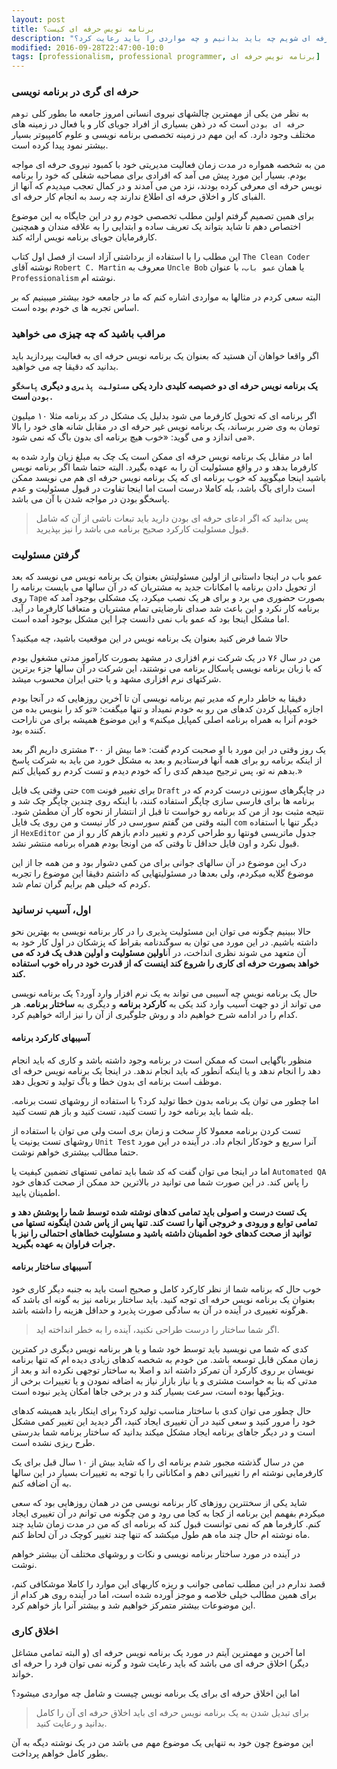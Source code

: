 ```yaml
---
layout: post
title: برنامه نویس حرفه ای کیست؟
description: "برای اینکه یک برنامه نویس حرفه ای شویم چه باید بدانیم و چه مواردی را باید رعایت کرد؟"
modified: 2016-09-28T22:47:00-10:0
tags: [professionalism, professional programmer, برنامه نویس حرفه ای]
---
```




### حرفه ای گری در برنامه نویسی

به نظر من یکی از مهمترین چالشهای نیروی انسانی امروز جامعه ما بطور کلی `توهم حرفه ای بودن` است که در ذهن بسیاری از افراد جویای کار و یا فعال در زمینه های مختلف وجود دارد. که این مهم در زمینه تخصصی برنامه نویسی و علوم کامپیوتر بسیار بیشتر نمود پیدا کرده است.

من به شخصه همواره در مدت زمان فعالیت مدیریتی خود با کمبود نیروی حرفه ای مواجه بودم. بسیار این مورد پیش می آمد که افرادی برای مصاحبه شغلی که خود را برنامه نویس حرفه ای معرفی کرده بودند، نزد من می آمدند و در کمال تعجب میدیدم که آنها از الفبای کار و اخلاق حرفه ای اطلاع ندارند چه رسد به انجام کار حرفه ای.

برای همین تصمیم گرفتم اولین مطلب تخصصی خودم رو در این جایگاه به این موضوع اختصاص دهم تا شاید بتواند یک تعریف ساده و ابتدایی را به علاقه مندان و همچنین کارفرمایان جویای برنامه نویس ارائه کند.


این مطلب را با استفاده از برداشتی آزاد است از فصل اول کتاب `The Clean Coder` نوشته آقای `Robert C. Martin` معروف به `Uncle Bob` یا همان `عمو باب`، با عنوان `Professionalism` نوشته ام.

البته سعی کردم در مثالها به مواردی اشاره کنم که ما در جامعه خود بیشتر میبینیم که بر اساس تجربه ها ی خودم بوده است.



### مراقب باشید که چه چیزی می خواهید
اگر واقعا خواهان آن هستید که بعنوان یک برنامه نویس حرفه ای به فعالیت بپردازید باید بدانید که دقیقا چه می خواهید.

**یک برنامه نویس حرفه ای دو خصیصه کلیدی دارد یکی `مسئولیت پذیری` و دیگری `پاسخگو بودن` است.**

اگر برنامه ای که تحویل کارفرما می شود بدلیل یک مشکل در کد برنامه مثلا ۱۰ میلیون تومان به وی ضرر برساند، یک برنامه نویس غیر حرفه ای در مقابل شانه های خود را بالا می اندازد و می گوید: «خوب هیچ برنامه ای بدون باگ که نمی شود». 

اما در مقابل یک برنامه نویس حرفه ای ممکن است یک چک به مبلغ زیان وارد شده به کارفرما بدهد و در واقع مسئولیت آن را به عهده بگیرد.
البته حتما شما اگر برنامه نویس باشید اینجا میگویید که خوب برنامه ای که یک برنامه نویس حرفه ای هم می نویسد ممکن است دارای باگ باشد، بله کاملا درست است اما اینجا تفاوت در قبول مسئولیت و عدم پاسخگو بودن در مواجه شدن با آن می باشد.

>پس بدانید که اگر ادعای حرفه ای بودن دارید باید تبعات ناشی از آن که شامل قبول مسئولیت کارکرد صحیح برنامه می باشد را نیز بپذیرید.



### گرفتن مسئولیت
عمو باب در اینجا داستانی از اولین مسئولیتش بعنوان یک برنامه نویس می نویسد که بعد از تحویل دادن برنامه با امکانات جدید به مشتریان که در آن سالها می بایست برنامه را روی `Tape` بصورت حضوری می برد و برای هر یک نصب میکرد، یک مشکلی بوجود آمد که برنامه کار نکرد و این باعث شد صدای نارضایتی تمام مشتریان و متعاقبا کارفرما در آید. اما مشکل اینجا بود که عمو باب نمی دانست چرا این مشکل بوجود آمده است.

حالا شما فرض کنید بعنوان یک برنامه نویس در این موقعیت باشید، چه میکنید؟ 

من در سال ۷۶ در یک شرکت نرم افزاری در مشهد بصورت کارآموز مدتی مشغول بودم که با زبان برنامه نویسی پاسکال برنامه می نوشتند، این شرکت در آن سالها جزء برترین شرکتهای نرم افزاری مشهد و یا حتی ایران محسوب میشد.

دقیقا به خاطر دارم که مدیر تیم برنامه نویسی آن تا آخرین روزهایی که در آنجا بودم اجازه کمپایل کردن کدهای من رو به خودم نمیداد و تنها میگفت: «تو کد را بنویس بده من خودم آنرا به همراه برنامه اصلی کمپایل میکنم» و این موضوع همیشه برای من ناراحت کننده بود. 

یک روز وقتی در این مورد با او صحبت کردم گفت: «ما بیش از ۳۰۰ مشتری داریم اگر بعد از اینکه برنامه رو برای همه آنها فرستادیم و بعد به مشکل خورد من باید به شرکت پاسخ بدهم نه تو، پس ترجیح میدهم کدی را که خودم دیدم و تست کردم رو کمپایل کنم.»

حتی وقتی یک فایل `com` برای تغییر فونت `Draft` در چاپگرهای سوزنی درست کردم که در برنامه ها برای فارسی سازی چاپگر استفاده کنند، با اینکه روی چندین چاپگر چک شد و نتیجه مثبت بود از من کد برنامه رو خواست تا قبل از انتشار از نحوه کار آن مطمئن شود.
البته وقتی من گفتم سورسی در کار نیست و من روی یک فایل `com` دیگر تنها با استفاده از `HexEditor` جدول ماتریسی فونتها رو طراحی کردم و تغییر دادم بازهم کار رو از من قبول نکرد و اون فایل حداقل تا وقتی که من اونجا بودم همراه برنامه منتشر نشد.

درک این موضوع در آن سالهای جوانی برای من کمی دشوار بود و من همه جا از این موضوع گلایه میکردم، ولی بعدها در مسئولیتهایی که داشتم دقیقا این موضوع را تجربه کردم که خیلی هم برایم گران تمام شد.




### اول، آسیب نرسانید
حالا ببینیم چگونه می توان این مسئولیت پذیری را در کار برنامه نویسی به بهترین نحو داشته باشیم. در این مورد می توان به سوگندنامه بقراط که پزشکان در اول کار خود به آن متعهد می شوند نظری انداخت، در آن**اولین مسئولیت و اولین هدف یک فرد که می خواهد بصورت حرفه ای کاری را شروع کند اینست که از قدرت خود در راه خوب استفاده کند.**

حال یک برنامه نویس چه آسیبی می تواند به یک نرم افزار وارد آورد؟ یک برنامه نویسی می تواند از دو جهت آسیب وارد کند یکی به **کارکرد برنامه** و دیگری به **ساختار برنامه**. هر کدام را در ادامه شرح خواهیم داد و روش جلوگیری از آن را نیز ارائه خواهیم کرد.


#### آسیبهای کارکرد برنامه
منظور باگهایی است که ممکن است در برنامه وجود داشته باشد و کاری که باید انجام دهد را انجام ندهد و یا اینکه آنطور که باید انجام ندهد.
در اینجا یک برنامه نویس حرفه ای موظف است برنامه ای بدون خطا و باگ تولید و تحویل دهد.

اما چطور می توان یک برنامه بدون خطا تولید کرد؟ با استفاده از روشهای تست برنامه. بله شما باید برنامه خود را تست کنید، تست کنید و باز هم تست کنید.

تست کردن برنامه معمولا کار سخت و زمان بری است ولی می توان با استفاده از روشهای تست یونیت یا `Unit Test` آنرا سریع و خودکار انجام داد. در آینده در این مورد حتما مطالب بیشتری خواهم نوشت.

اما در اینجا می توان گفت که کد شما باید تمامی تستهای تضمین کیفیت یا `Automated QA` را پاس کند. در این صورت شما می توانید در بالاترین حد ممکن از صحت کدهای خود اطمینان یابید.

**یک تست درست و اصولی باید تمامی کدهای نوشته شده توسط شما را پوشش دهد و تمامی توابع و ورودی و خروجی آنها را تست کند. تنها پس از پاس شدن اینگونه تستها می توانید از صحت کدهای خود اطمینان داشته باشید و مسئولیت خطاهای احتمالی را نیز با جرات فراوان به عهده بگیرید.**



#### آسیبهای ساختار برنامه
خوب حال که برنامه شما از نظر کارکرد کامل و صحیح است باید به جنبه دیگر کاری خود بعنوان یک برنامه نویس حرفه ای توجه کنید. باید ساختار برنامه نیز به گونه ای باشد که هرگونه تغییری در آینده در آن به سادگی صورت پذیرد و حداقل هزینه را داشته باشد.

> اگر شما ساختار را درست طراحی نکنید، آینده را به خطر انداخته اید.

کدی که شما می نویسید باید توسط خود شما و یا هر برنامه نویس دیگری در کمترین زمان ممکن قابل توسعه باشد. من خودم به شخصه کدهای زیادی دیده ام که تنها برنامه نویسان بر روی کارکرد آن تمرکز داشته اند و اصلا به ساختار توجهی نکرده اند و بعد از مدتی که بنا به خواست مشتری و یا نیاز بازار نیاز به اضافه نمودن و یا تغییرات برخی از ویژگیها بوده است، سرعت بسیار کند و در برخی جاها امکان پذیر نبوده است.

حال چطور می توان کدی با ساختار مناسب تولید کرد؟ برای اینکار باید همیشه کدهای خود را مرور کنید و سعی کنید در آن تغییری ایجاد کنید، اگر دیدید این تغییر کمی مشکل است و در دیگر جاهای برنامه ایجاد مشکل میکند بدانید که ساختار برنامه شما بدرستی طرح ریزی نشده است.

من در سال گذشته مجبور شدم برنامه ای را که شاید بیش از ۱۰ سال قبل برای یک کارفرمایی نوشته ام را تغییراتی دهم و امکاناتی را با توجه به تغییرات بسیار در این سالها به آن اضافه کنم.

شاید یکی از سختترین روزهای کار برنامه نویسی من در همان روزهایی بود که سعی میکردم بفهمم این برنامه از کجا به کجا می رود و من چگونه می توانم در آن تغییری ایجاد کنم. کارفرما هم که نمی توانست قبول کند که برنامه ای که من در مدت زمان شاید چند ماه نوشته ام حال چند ماه هم طول میکشد که تنها چند تغییر کوچک در آن لحاظ کنم.

در آینده در مورد ساختار برنامه نویسی و نکات و روشهای مختلف آن بیشتر خواهم نوشت.

قصد ندارم در این مطلب تمامی جوانب و ریزه کاریهای این موارد را کاملا موشکافی کنم، برای همین مطالب خیلی خلاصه و موجز آورده شده است، اما در آینده روی هر کدام از این موضوعات بیشتر متمرکز خواهیم شد و بیشتر آنرا باز خواهم کرد.



### اخلاق کاری

اما آخرین و مهمترین آیتم در مورد یک برنامه نویس حرفه ای (و البته تمامی مشاغل دیگر) اخلاق حرفه ای می باشد که باید رعایت شود و گرنه نمی توان فرد را حرفه ای خواند.

اما این اخلاق حرفه ای برای یک برنامه نویس چیست و شامل چه مواردی میشود؟

> برای تبدیل شدن به یک برنامه نویس حرفه ای باید اخلاق حرفه ای آن را کامل بدانید و رعایت کنید.

این موضوع چون خود به تنهایی یک موضوع مهم می باشد من در یک نوشته دیگه به آن بطور کامل خواهم پرداخت.


